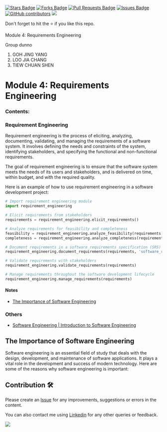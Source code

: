 <a href="https://github.com/drshahizan/software-engineering/stargazers"><img src="https://img.shields.io/github/stars/drshahizan/software-engineering" alt="Stars Badge"/></a>
<a href="https://github.com/drshahizan/software-engineering/network/members"><img src="https://img.shields.io/github/forks/drshahizan/software-engineering" alt="Forks Badge"/></a>
<a href="https://github.com/drshahizan/software-engineering/pulls"><img src="https://img.shields.io/github/issues-pr/drshahizan/software-engineering" alt="Pull Requests Badge"/></a>
<a href="https://github.com/drshahizan/software-engineering"><img src="https://img.shields.io/github/issues/drshahizan/software-engineering" alt="Issues Badge"/></a>
<a href="https://github.com/drshahizan/software-engineering/graphs/contributors"><img alt="GitHub contributors" src="https://img.shields.io/github/contributors/drshahizan/software-engineering?color=2b9348"></a>
![](https://visitor-badge.glitch.me/badge?page_id=drshahizan/software-engineering)

Don't forget to hit the :star: if you like this repo.

Module 4: Requirements Engineering

Group dunno
1. GOH JING YANG
2. LOO JIA CHANG
3. TIEW CHUAN SHEN




# Module 4:  Requirements Engineering

### Contents:

### Requirement Engineering

Requirement engineering is the process of eliciting, analyzing, documenting, validating, and managing the requirements of a software system. It involves defining the needs and constraints of the system, identifying stakeholders, and specifying the functional and non-functional requirements.

The goal of requirement engineering is to ensure that the software system meets the needs of its users and stakeholders, and is delivered on time, within budget, and with the required quality.

Here is an example of how to use requirement engineering in a software development project:

```python
# Import requirement engineering module
import requirement_engineering

# Elicit requirements from stakeholders
requirements = requirement_engineering.elicit_requirements()

# Analyze requirements for feasibility and completeness
feasibility = requirement_engineering.analyze_feasibility(requirements)
completeness = requirement_engineering.analyze_completeness(requirements)

# Document requirements in a software requirements specification (SRS) document
requirement_engineering.document_requirements(requirements, 'software_requirements_specification.docx')

# Validate requirements with stakeholders
requirement_engineering.validate_requirements(requirements)

# Manage requirements throughout the software development lifecycle
requirement_engineering.manage_requirements(requirements)
```

#### Notes
- [The Importance of Software Engineering](#the-importance-of-software-engineering)

### Others
- [Software Engineering | Introduction to Software Engineering](https://www.geeksforgeeks.org/software-engineering-introduction-to-software-engineering/)


## The Importance of Software Engineering

Software engineering is an essential field of study that deals with the design, development, and maintenance of software applications. It plays a vital role in the development and success of modern technology. Here are some of the reasons why software engineering is important:


## Contribution 🛠️
Please create an [Issue](https://github.com/drshahizan/software-engineering/issues) for any improvements, suggestions or errors in the content.

You can also contact me using [Linkedin](https://www.linkedin.com/in/drshahizan/) for any other queries or feedback.

![](https://visitor-badge.glitch.me/badge?page_id=drshahizan)

